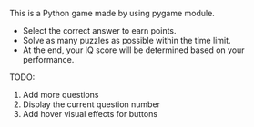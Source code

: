 This is a Python game made by using pygame module.


- Select the correct answer to earn points.
- Solve as many puzzles as possible within the time limit.
- At the end, your IQ score will be determined based on your performance.

TODO: 

1) Add more questions
2) Display the current question number
3) Add hover visual effects for buttons
